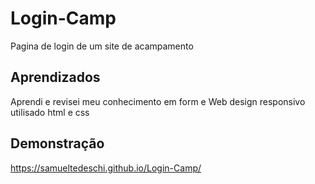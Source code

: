 
# Login-Camp

Pagina de login de um site de acampamento 

## Aprendizados

Aprendi e revisei meu conhecimento em form e Web design responsivo utilisado html e css

## Demonstração

https://samueltedeschi.github.io/Login-Camp/


